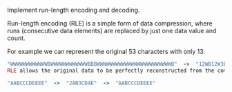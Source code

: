 Implement run-length encoding and decoding.

Run-length encoding (RLE) is a simple form of data compression, where runs (consecutive data elements) are replaced by just one data value and count.

For example we can represent the original 53 characters with only 13.

```ruby
"WWWWWWWWWWWWBWWWWWWWWWWWWBBBWWWWWWWWWWWWWWWWWWWWWWWWB"  ->  "12WB12W3B24WB"
RLE allows the original data to be perfectly reconstructed from the compressed data, which makes it a lossless data compression.
```

```ruby
"AABCCCDEEEE"  ->  "2AB3CD4E"  ->  "AABCCCDEEEE"
```